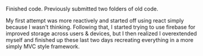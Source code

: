 Finished code. Previously submitted two folders of old code. 

My first attempt was more reactively and started off using react simply because I wasn't thinking. 
Following that, I started trying to use firebase for improved storage across users & devices, but I then realized I 
overextended myself and finished up these last two days recreating everything in a more simply MVC style framework.
